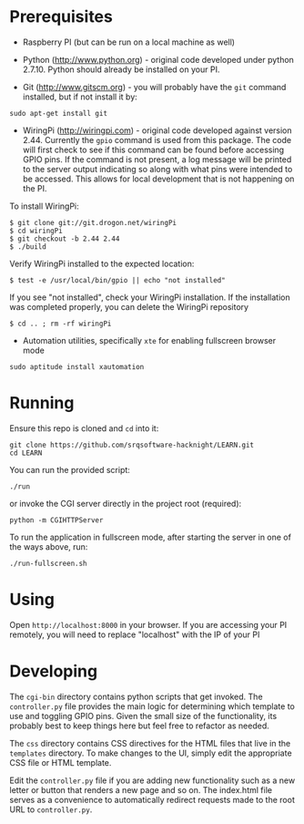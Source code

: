 # Prerequisites

* Raspberry PI (but can be run on a local machine as well)

* Python (http://www.python.org) - original code developed under  python 2.7.10. Python should already be installed on your PI.

* Git (http://www.gitscm.org) - you will probably have the `git` command installed, but if not install it by:

```
sudo apt-get install git
```

* WiringPi (http://wiringpi.com) - original code developed against version 2.44. Currently the `gpio` command is used from this package. The code will first check to see if this command can be found before accessing GPIO pins. If the command is not present, a log message will be printed to the server output indicating so along with what pins were intended to be accessed. This allows for local development that is not happening on the PI.

To install WiringPi:

```
$ git clone git://git.drogon.net/wiringPi
$ cd wiringPi
$ git checkout -b 2.44 2.44
$ ./build
```
  
Verify WiringPi installed to the expected location:

```
$ test -e /usr/local/bin/gpio || echo "not installed"
```

If you see "not installed", check your WiringPi installation. If the installation was completed properly, you can delete the WiringPi repository

```
$ cd .. ; rm -rf wiringPi
```

* Automation utilities, specifically `xte` for enabling fullscreen browser mode

```
sudo aptitude install xautomation
```

# Running

Ensure this repo is cloned and `cd` into it:

```
git clone https://github.com/srqsoftware-hacknight/LEARN.git
cd LEARN
```

You can run the provided script:

```
./run
```

or invoke the CGI server directly in the project root (required):

```
python -m CGIHTTPServer
```

To run the application in fullscreen mode, after starting the server in one of the ways above, run:

```
./run-fullscreen.sh
```

# Using

Open `http://localhost:8000` in your browser. If you are accessing your PI remotely, you will need to replace "localhost" with the IP of your PI

# Developing

The `cgi-bin` directory contains python scripts that get invoked. The `controller.py` file provides the main logic for determining which template to use and toggling GPIO pins. Given the small size of the functionality, its probably best to keep things here but feel free to refactor as needed.

The `css` directory contains CSS directives for the HTML files that live in the `templates` directory. To make changes to the UI, simply edit the appropriate CSS file or HTML template.

Edit the `controller.py` file if you are adding new functionality such as a new letter or button that renders a new page and so on. The index.html file serves as a convenience to automatically redirect requests made to the root URL to `controller.py`.

